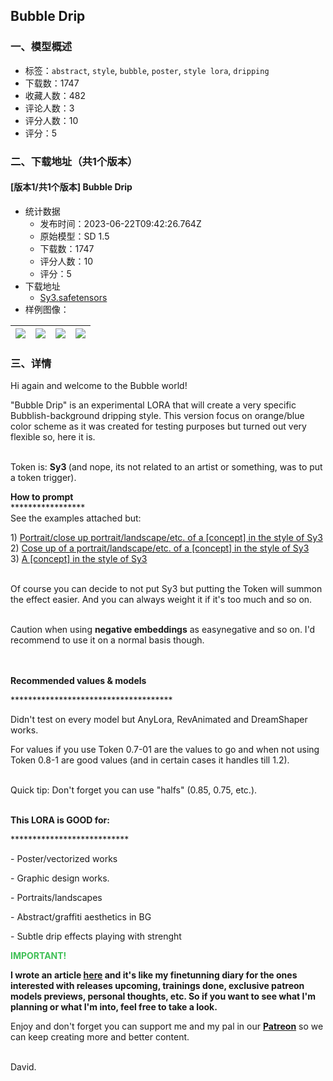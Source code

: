 ## Bubble Drip
### 一、模型概述

- 标签：`abstract`, `style`, `bubble`, `poster`, `style lora`, `dripping`
- 下载数：1747
- 收藏人数：482
- 评论人数：3
- 评分人数：10
- 评分：5

### 二、下载地址（共1个版本）

#### [版本1/共1个版本] Bubble Drip

- 统计数据
  - 发布时间：2023-06-22T09:42:26.764Z
  - 原始模型：SD 1.5
  - 下载数：1747
  - 评分人数：10
  - 评分：5
- 下载地址
  - [Sy3.safetensors](https://civitai.com/api/download/models/101470)
- 样例图像：

| <img src="https://image.civitai.com/xG1nkqKTMzGDvpLrqFT7WA/70dcf774-4d6e-44f6-9195-e844263d42d2/width=450/1242290.jpeg" /> | <img src="https://image.civitai.com/xG1nkqKTMzGDvpLrqFT7WA/246650fd-30e2-46ba-a1d8-eb3770425667/width=450/1242274.jpeg" /> | <img src="https://image.civitai.com/xG1nkqKTMzGDvpLrqFT7WA/d739ba58-661f-4afd-95ba-589e8d720a6d/width=450/1242277.jpeg" /> | <img src="https://image.civitai.com/xG1nkqKTMzGDvpLrqFT7WA/98241fd2-6dbb-4f5d-ab42-dd79bfa67319/width=450/1242273.jpeg" /> |
| ---- | ---- | ---- | ---- |


### 三、详情
<p>Hi again and welcome to the Bubble world!<br /></p><p>"Bubble Drip" is an experimental LORA that will create a very specific Bubblish-background dripping style. This version focus on orange/blue color scheme as it was created for testing purposes but turned out very flexible so, here it is.</p><p><br />Token is: <strong>Sy3 </strong>(and nope, its not related to an artist or something, was to put a token trigger).<br /></p><p><strong>How to prompt</strong><br />*****************<br />See the examples attached but:</p><p>1) <u>Portrait/close up portrait/landscape/etc. of a [concept] in the style of Sy3</u><br />2) <u>Cose up of a portrait/landscape/etc. of a [concept] in the style of Sy3</u><br />3) <u>A [concept] in the style of Sy3</u></p><p><br />Of course you can decide to not put Sy3 but putting the Token will summon the effect easier. And you can always weight it if it's too much and so on.</p><p><br />Caution when using <strong>negative embeddings</strong> as easynegative and so on. I'd recommend to use it on a normal basis though.</p><p><br /><br /><strong>Recommended values &amp; models</strong></p><p>*************************************</p><p>Didn't test on every model but AnyLora, RevAnimated and DreamShaper works.</p><p>For values if you use Token 0.7-01 are the values to go and when not using Token 0.8-1 are good values (and in certain cases it handles till 1.2).</p><p><br />Quick tip: Don't forget you can use "halfs" (0.85, 0.75, etc.).</p><p><br /><strong>This LORA is GOOD for:</strong></p><p>***************************</p><p>- Poster/vectorized works</p><p>- Graphic design works.</p><p>- Portraits/landscapes</p><p>- Abstract/graffiti aesthetics in BG</p><p>- Subtle drip effects playing with strenght</p><p></p><p><strong><span style="color:rgb(64, 192, 87)">IMPORTANT!</span></strong></p><p><strong>I wrote an article </strong><a target="_blank" rel="ugc" href="https://civitai.com/articles/925"><strong>here</strong></a><strong> and it's like my finetunning diary for the ones interested with releases upcoming, trainings done, exclusive patreon models previews, personal thoughts, etc. So if you want to see what I'm planning or what I'm into, feel free to take a look.</strong></p><p></p><p>Enjoy and don't forget you can support me and my pal in our <a target="_blank" rel="ugc" href="https://www.patreon.com/user?u=90661954"><strong>Patreon</strong></a> so we can keep creating more and better content.<br /></p><p><br />David.</p><p><br /></p>